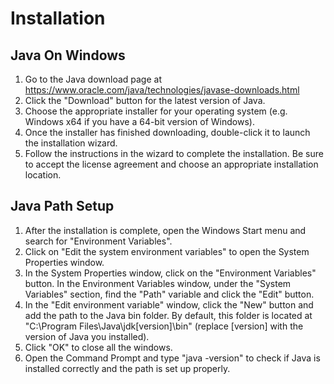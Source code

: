 # Installation

## Java On Windows

1. Go to the Java download page at <https://www.oracle.com/java/technologies/javase-downloads.html>
2. Click the "Download" button for the latest version of Java.
3. Choose the appropriate installer for your operating system (e.g. Windows x64 if you have a 64-bit version of Windows).
4. Once the installer has finished downloading, double-click it to launch the installation wizard.
5. Follow the instructions in the wizard to complete the installation. Be sure to accept the license agreement and choose an appropriate installation location.

## Java Path Setup

1. After the installation is complete, open the Windows Start menu and search for "Environment Variables".
2. Click on "Edit the system environment variables" to open the System Properties window.
3. In the System Properties window, click on the "Environment Variables" button.
In the Environment Variables window, under the "System Variables" section, find the "Path" variable and click the "Edit" button.
4. In the "Edit environment variable" window, click the "New" button and add the path to the Java bin folder. By default, this folder is located at "C:\Program Files\Java\jdk[version]\bin" (replace [version] with the version of Java you installed).
5. Click "OK" to close all the windows.
6. Open the Command Prompt and type "java -version" to check if Java is installed correctly and the path is set up properly.
